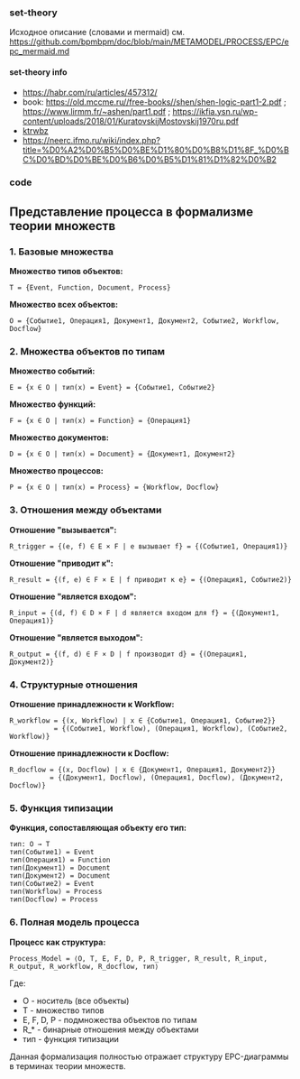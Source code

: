 ### set-theory
Исходное описание (словами и mermaid) см. https://github.com/bpmbpm/doc/blob/main/METAMODEL/PROCESS/EPC/epc_mermaid.md
#### set-theory info
- https://habr.com/ru/articles/457312/
- book: https://old.mccme.ru//free-books//shen/shen-logic-part1-2.pdf ; https://www.lirmm.fr/~ashen/part1.pdf ; https://ikfia.ysn.ru/wp-content/uploads/2018/01/KuratovskijMostovskij1970ru.pdf
- [ktrwbz](https://moodle.kstu.ru/pluginfile.php/632292/mod_resource/content/1/%D0%9B%D0%B5%D0%BA%D1%86%D0%B8%D1%8F%20%E2%84%961.%20%D0%9E%D1%81%D0%BD%D0%BE%D0%B2%D0%BD%D1%8B%D0%B5%20%D0%BF%D0%BE%D0%BD%D1%8F%D1%82%D0%B8%D1%8F%20%D1%82%D0%B5%D0%BE%D1%80%D0%B8%D0%B8%20%D0%BC%D0%BD%D0%BE%D0%B6%D0%B5%D1%81%D1%82%D0%B2.pdf)
- https://neerc.ifmo.ru/wiki/index.php?title=%D0%A2%D0%B5%D0%BE%D1%80%D0%B8%D1%8F_%D0%BC%D0%BD%D0%BE%D0%B6%D0%B5%D1%81%D1%82%D0%B2

### code
## Представление процесса в формализме теории множеств

### 1. Базовые множества

**Множество типов объектов:**
```
T = {Event, Function, Document, Process}
```

**Множество всех объектов:**
```
O = {Событие1, Операция1, Документ1, Документ2, Событие2, Workflow, Docflow}
```

### 2. Множества объектов по типам

**Множество событий:**
```
E = {x ∈ O | тип(x) = Event} = {Событие1, Событие2}
```

**Множество функций:**
```
F = {x ∈ O | тип(x) = Function} = {Операция1}
```

**Множество документов:**
```
D = {x ∈ O | тип(x) = Document} = {Документ1, Документ2}
```

**Множество процессов:**
```
P = {x ∈ O | тип(x) = Process} = {Workflow, Docflow}
```

### 3. Отношения между объектами

**Отношение "вызывается":**
```
R_trigger = {(e, f) ∈ E × F | e вызывает f} = {(Событие1, Операция1)}
```

**Отношение "приводит к":**
```
R_result = {(f, e) ∈ F × E | f приводит к e} = {(Операция1, Событие2)}
```

**Отношение "является входом":**
```
R_input = {(d, f) ∈ D × F | d является входом для f} = {(Документ1, Операция1)}
```

**Отношение "является выходом":**
```
R_output = {(f, d) ∈ F × D | f производит d} = {(Операция1, Документ2)}
```

### 4. Структурные отношения

**Отношение принадлежности к Workflow:**
```
R_workflow = {(x, Workflow) | x ∈ {Событие1, Операция1, Событие2}}
           = {(Событие1, Workflow), (Операция1, Workflow), (Событие2, Workflow)}
```

**Отношение принадлежности к Docflow:**
```
R_docflow = {(x, Docflow) | x ∈ {Документ1, Операция1, Документ2}}
          = {(Документ1, Docflow), (Операция1, Docflow), (Документ2, Docflow)}
```

### 5. Функция типизации

**Функция, сопоставляющая объекту его тип:**
```
тип: O → T
тип(Событие1) = Event
тип(Операция1) = Function
тип(Документ1) = Document
тип(Документ2) = Document
тип(Событие2) = Event
тип(Workflow) = Process
тип(Docflow) = Process
```

### 6. Полная модель процесса

**Процесс как структура:**
```
Process_Model = ⟨O, T, E, F, D, P, R_trigger, R_result, R_input, R_output, R_workflow, R_docflow, тип⟩
```

Где:
- O - носитель (все объекты)
- T - множество типов
- E, F, D, P - подмножества объектов по типам
- R_* - бинарные отношения между объектами
- тип - функция типизации

Данная формализация полностью отражает структуру EPC-диаграммы в терминах теории множеств.
